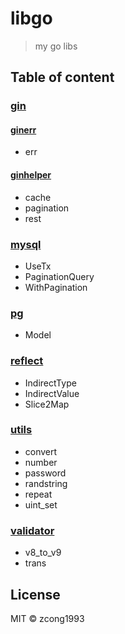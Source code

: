 # libgo
<!--
[![Go Report Card](https://goreportcard.com/badge/github.com/zcong1993/libgo)](https://goreportcard.com/report/github.com/zcong1993/libgo)
-->

> my go libs

## Table of content

### [gin](./gin)
#### [ginerr](./gin/ginerr)
- err
#### [ginhelper](./gin/ginhelper)
- cache
- pagination
- rest
### [mysql](./mysql)
- UseTx
- PaginationQuery
- WithPagination
### [pg](./pg)
- Model
### [reflect](./reflect)
- IndirectType
- IndirectValue
- Slice2Map
### [utils](./utils)
- convert
- number
- password
- randstring
- repeat
- uint_set
### [validator](./validator)
- v8_to_v9
- trans

## License

MIT &copy; zcong1993
